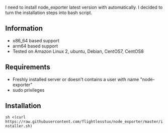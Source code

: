 I need to install node_exporter latest version with automatically. I decided to turn the installation steps into bash script. 

## Information
- x86_64 based support
- arm64 based support
- Tested on Amazon Linux 2, ubuntu, Debian, CentOS7, CentOS8

## Requirements
- Freshly installed server or doesn't contains a user with name "node-exporter"
- sudo privileges

## Installation
`sh <(curl https://raw.githubusercontent.com/flightlesstux/node_exporter/master/installer.sh)`
